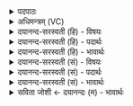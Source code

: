 <details><summary>पदपाठः</summary>

अ॒पः। दे॒वाः। मधु॑मती॒रिति॒ मधु॑ऽमतीः। अ॒गृ॒भ्ण॒न्। ऊर्ज॑स्वतीः। राज॒स्व᳕ इति॑ राज॒ऽस्वः᳖। चिता॑नाः। याभिः॑। मि॒त्रावरु॑णौ। अ॒भि। असि॑ञ्चन्। याभिः॑। इन्द्र॑म्। अन॑यन्। अति॑। अरा॑तीः। १।
</details>

<details><summary>अधिमन्त्रम् (VC)</summary>

- आपो देवताः
- वरुण ऋषिः
- निचृद् आर्षी त्रिष्टुप्
- धैवतः
</details>

<details><summary>दयानन्द-सरस्वती (हि) - विषयः</summary>

इसके पश्चात् इस दशवें अध्याय के प्रथम मन्त्र में मनुष्य लोग विद्वानों के अनुकूल चलें, इस विषय का उपदेश किया है ॥
</details>

<details><summary>दयानन्द-सरस्वती (हि) - पदार्थः</summary>

पदार्थान्वयभाषाः -  हे मनुष्यो ! तुम लोग (देवाः) चतुर विद्वान् लोग (याभिः) जिन क्रियाओं से (मित्रावरुणौ) प्राण तथा उदान को (अभ्यसिञ्चन्) सब प्रकार सींचते और जिन क्रियाओं से (इन्द्रम्) बिजुली को प्राप्त और (अरातीः) शत्रुओं को (अनयन्) जीतते हैं, उन क्रियाओं से (मधुमतीः) प्रशंसनीय मधुरादि गुणयुक्त (ऊर्जस्वतीः) बल पराक्रम बढ़ाने (चितानाः) चेतनता देने और (राजस्वः) ज्ञान-प्रकाश-युक्त राज्य को प्राप्त करानेहारे (अपः) जल वा प्राणों को (अगृभ्णन्) ग्रहण करो ॥१॥
</details>

<details><summary>दयानन्द-सरस्वती (हि) - भावार्थः</summary>

भावार्थभाषाः -  मनुष्यों को चाहिये कि विद्वानों के सहाय से जल वा प्राणों की परीक्षा करके उनसे उपयोग लेवें। शत्रुओं को निवृत्त करके प्रजा के साथ प्राणों के समान प्रीति से वर्त्तें और इन जल तथा प्राणों से उपकार लेवें ॥१॥
</details>

<details><summary>दयानन्द-सरस्वती (सं) - विषयः</summary>

अथ मनुष्यैर्विदुषामनुकरणेन पदार्थेभ्य उपयोगो ग्राह्य इत्याह ॥
</details>

<details><summary>दयानन्द-सरस्वती (सं) - पदार्थः</summary>

पदार्थान्वयभाषाः -  हे मनुष्याः ! यूयं विपश्चितो देवा याभिर्मित्रावरुणावभ्यसिञ्चन्, याभिरिन्द्रमरातीश्चानयन्, ताभिर्मधुमतीरूर्जस्वतीश्चिताना राजस्वोऽपोऽगृभ्णन् गृह्णीत ॥१॥
</details>

<details><summary>दयानन्द-सरस्वती (सं) - भावार्थः</summary>

भावार्थभाषाः -  मनुष्यैर्विद्वत्सहायेनाऽपः सुपरीक्ष्योपयुज्यन्ताम्। शत्रून्निवर्त्य प्रजया सह प्राणवत्प्रियत्वे वर्त्तितव्यमाभ्य उपकारो नेयः ॥१॥
</details>

<details><summary>सविता जोशी ← दयानन्दः (म) - भावार्थः</summary>

भावार्थभाषाः -  माणसांनी विद्वानांच्या साह्याने जलाची परीक्षा करून व प्राणशक्तीला जाणून त्यांचा उपयोग करून घ्यावा. शत्रूंचे निवारण करून प्रजेबरोबर प्रेमाने (प्राण जसे प्रिय असतात तसे) वागावे व जल आणि प्राण यांच्यापासून लाभ घ्यावा.
</details>